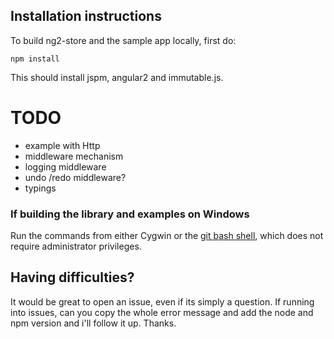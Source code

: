 
## Installation instructions

To build ng2-store and the sample app locally, first do:

    npm install
    
This should install jspm, angular2 and immutable.js.
 
 
# TODO
 
 - example with Http
 - middleware mechanism
 - logging middleware
 - undo /redo middleware?
 - typings


### If building the library and examples on Windows

Run the commands from either Cygwin or the [git bash shell](https://git-scm.com/downloads), which does not require administrator privileges.


## Having difficulties?

It would be great to open an issue, even if its simply a question. If running into issues, can you copy the whole error message and add the node and npm version and i'll follow it up. Thanks.
